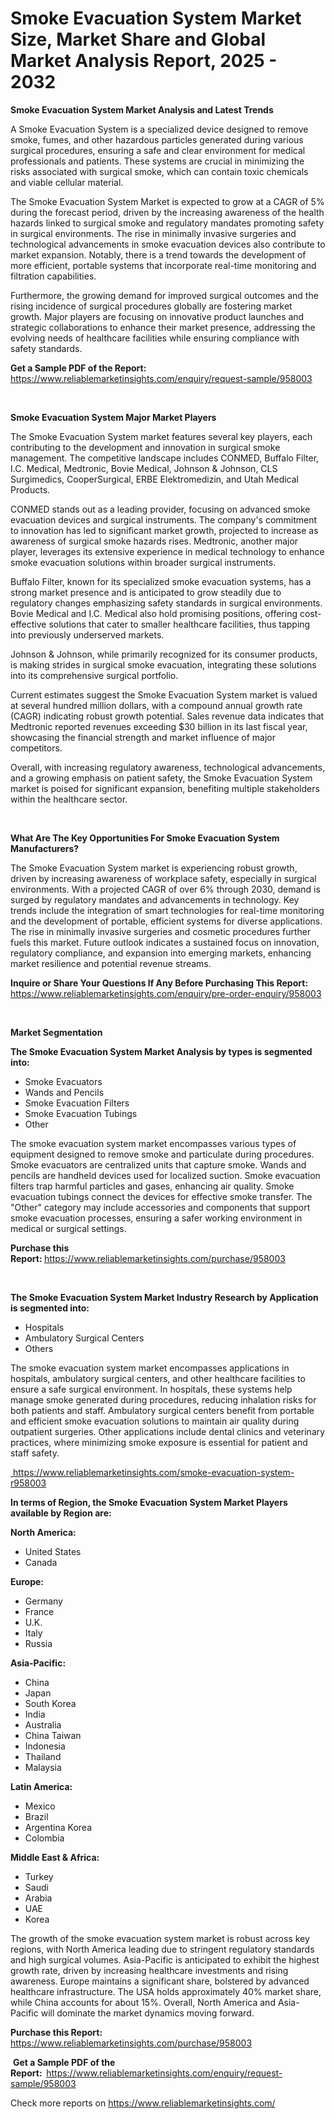 <p><h1>Smoke Evacuation System Market Size, Market Share and Global Market Analysis Report, 2025 - 2032</h1></p><p><strong>Smoke Evacuation System Market Analysis and Latest Trends</strong></p>
<p><p>A Smoke Evacuation System is a specialized device designed to remove smoke, fumes, and other hazardous particles generated during various surgical procedures, ensuring a safe and clear environment for medical professionals and patients. These systems are crucial in minimizing the risks associated with surgical smoke, which can contain toxic chemicals and viable cellular material.</p><p>The Smoke Evacuation System Market is expected to grow at a CAGR of 5% during the forecast period, driven by the increasing awareness of the health hazards linked to surgical smoke and regulatory mandates promoting safety in surgical environments. The rise in minimally invasive surgeries and technological advancements in smoke evacuation devices also contribute to market expansion. Notably, there is a trend towards the development of more efficient, portable systems that incorporate real-time monitoring and filtration capabilities.</p><p>Furthermore, the growing demand for improved surgical outcomes and the rising incidence of surgical procedures globally are fostering market growth. Major players are focusing on innovative product launches and strategic collaborations to enhance their market presence, addressing the evolving needs of healthcare facilities while ensuring compliance with safety standards.</p></p>
<p><strong>Get a Sample PDF of the Report:&nbsp;</strong> <a href="https://www.reliablemarketinsights.com/enquiry/request-sample/958003?utm_campaign=3556&utm_medium=2&utm_source=Github&utm_content=ia&utm_term=08042025&utm_id=smoke-evacuation-system">https://www.reliablemarketinsights.com/enquiry/request-sample/958003</a></p>
<p>&nbsp;</p>
<p><strong>Smoke Evacuation System Major Market Players</strong></p>
<p><p>The Smoke Evacuation System market features several key players, each contributing to the development and innovation in surgical smoke management. The competitive landscape includes CONMED, Buffalo Filter, I.C. Medical, Medtronic, Bovie Medical, Johnson & Johnson, CLS Surgimedics, CooperSurgical, ERBE Elektromedizin, and Utah Medical Products. </p><p>CONMED stands out as a leading provider, focusing on advanced smoke evacuation devices and surgical instruments. The company's commitment to innovation has led to significant market growth, projected to increase as awareness of surgical smoke hazards rises. Medtronic, another major player, leverages its extensive experience in medical technology to enhance smoke evacuation solutions within broader surgical instruments.</p><p>Buffalo Filter, known for its specialized smoke evacuation systems, has a strong market presence and is anticipated to grow steadily due to regulatory changes emphasizing safety standards in surgical environments. Bovie Medical and I.C. Medical also hold promising positions, offering cost-effective solutions that cater to smaller healthcare facilities, thus tapping into previously underserved markets.</p><p>Johnson & Johnson, while primarily recognized for its consumer products, is making strides in surgical smoke evacuation, integrating these solutions into its comprehensive surgical portfolio. </p><p>Current estimates suggest the Smoke Evacuation System market is valued at several hundred million dollars, with a compound annual growth rate (CAGR) indicating robust growth potential. Sales revenue data indicates that Medtronic reported revenues exceeding $30 billion in its last fiscal year, showcasing the financial strength and market influence of major competitors.</p><p>Overall, with increasing regulatory awareness, technological advancements, and a growing emphasis on patient safety, the Smoke Evacuation System market is poised for significant expansion, benefiting multiple stakeholders within the healthcare sector.</p></p>
<p>&nbsp;</p>
<p><strong>What Are The Key Opportunities For Smoke Evacuation System Manufacturers?</strong></p>
<p><p>The Smoke Evacuation System market is experiencing robust growth, driven by increasing awareness of workplace safety, especially in surgical environments. With a projected CAGR of over 6% through 2030, demand is surged by regulatory mandates and advancements in technology. Key trends include the integration of smart technologies for real-time monitoring and the development of portable, efficient systems for diverse applications. The rise in minimally invasive surgeries and cosmetic procedures further fuels this market. Future outlook indicates a sustained focus on innovation, regulatory compliance, and expansion into emerging markets, enhancing market resilience and potential revenue streams.</p></p>
<p><strong>Inquire or Share Your Questions If Any Before Purchasing This Report:</strong> <a href="https://www.reliablemarketinsights.com/enquiry/pre-order-enquiry/958003?utm_campaign=3556&utm_medium=2&utm_source=Github&utm_content=ia&utm_term=08042025&utm_id=smoke-evacuation-system">https://www.reliablemarketinsights.com/enquiry/pre-order-enquiry/958003</a></p>
<p>&nbsp;</p>
<p><strong>Market Segmentation</strong></p>
<p><strong>The Smoke Evacuation System Market Analysis by types is segmented into:</strong></p>
<p><ul><li>Smoke Evacuators</li><li>Wands and Pencils</li><li>Smoke Evacuation Filters</li><li>Smoke Evacuation Tubings</li><li>Other</li></ul></p>
<p><p>The smoke evacuation system market encompasses various types of equipment designed to remove smoke and particulate during procedures. Smoke evacuators are centralized units that capture smoke. Wands and pencils are handheld devices used for localized suction. Smoke evacuation filters trap harmful particles and gases, enhancing air quality. Smoke evacuation tubings connect the devices for effective smoke transfer. The "Other" category may include accessories and components that support smoke evacuation processes, ensuring a safer working environment in medical or surgical settings.</p></p>
<p><strong>Purchase this Report:&nbsp;</strong><a href="https://www.reliablemarketinsights.com/purchase/958003?utm_campaign=3556&utm_medium=2&utm_source=Github&utm_content=ia&utm_term=08042025&utm_id=smoke-evacuation-system">https://www.reliablemarketinsights.com/purchase/958003</a></p>
<p>&nbsp;</p>
<p><strong>The Smoke Evacuation System Market Industry Research by Application is segmented into:</strong></p>
<p><ul><li>Hospitals</li><li>Ambulatory Surgical Centers</li><li>Others</li></ul></p>
<p><p>The smoke evacuation system market encompasses applications in hospitals, ambulatory surgical centers, and other healthcare facilities to ensure a safe surgical environment. In hospitals, these systems help manage smoke generated during procedures, reducing inhalation risks for both patients and staff. Ambulatory surgical centers benefit from portable and efficient smoke evacuation solutions to maintain air quality during outpatient surgeries. Other applications include dental clinics and veterinary practices, where minimizing smoke exposure is essential for patient and staff safety.</p></p>
<p><a href="https://www.reliablemarketinsights.com/smoke-evacuation-system-r958003?utm_campaign=3556&utm_medium=2&utm_source=Github&utm_content=ia&utm_term=08042025&utm_id=smoke-evacuation-system">&nbsp;https://www.reliablemarketinsights.com/smoke-evacuation-system-r958003</a></p>
<p><strong>In terms of Region, the Smoke Evacuation System Market Players available by Region are:</strong></p>
<p>
    <p> <strong> North America: </strong>
        <ul>
            <li>United States</li>
            <li>Canada</li>
        </ul>
        </p> 
    <p> <strong> Europe: </strong>
        <ul>
            <li>Germany</li>
            <li>France</li>
            <li>U.K.</li>
            <li>Italy</li>
            <li>Russia</li>
        </ul>
        </p> 
    <p> <strong> Asia-Pacific: </strong>
        <ul>
            <li>China</li>
            <li>Japan</li>
            <li>South Korea</li>
            <li>India</li>
            <li>Australia</li>
            <li>China Taiwan</li>
            <li>Indonesia</li>
            <li>Thailand</li>
            <li>Malaysia</li>
        </ul>
        </p> 
    <p> <strong> Latin America: </strong>
        <ul>
            <li>Mexico</li>
            <li>Brazil</li>
            <li>Argentina Korea</li>
            <li>Colombia</li>
        </ul>
        </p> 
    <p> <strong> Middle East & Africa: </strong>
        <ul>
            <li>Turkey</li>
            <li>Saudi</li>
            <li>Arabia</li>
            <li>UAE</li>
            <li>Korea</li>
        </ul>
    </p>
    </p>
<p><p>The growth of the smoke evacuation system market is robust across key regions, with North America leading due to stringent regulatory standards and high surgical volumes. Asia-Pacific is anticipated to exhibit the highest growth rate, driven by increasing healthcare investments and rising awareness. Europe maintains a significant share, bolstered by advanced healthcare infrastructure. The USA holds approximately 40% market share, while China accounts for about 15%. Overall, North America and Asia-Pacific will dominate the market dynamics moving forward.</p></p>
<p><strong>Purchase this Report: </strong><a href="https://www.reliablemarketinsights.com/purchase/958003?utm_campaign=3556&utm_medium=2&utm_source=Github&utm_content=ia&utm_term=08042025&utm_id=smoke-evacuation-system">https://www.reliablemarketinsights.com/purchase/958003</a></p>
<p>&nbsp;<strong>Get a Sample PDF of the Report:&nbsp;&nbsp;</strong><a href="https://www.reliablemarketinsights.com/enquiry/request-sample/958003?utm_campaign=3556&utm_medium=2&utm_source=Github&utm_content=ia&utm_term=08042025&utm_id=smoke-evacuation-system">https://www.reliablemarketinsights.com/enquiry/request-sample/958003</a></p>
<p><strong></strong></p>
<p>Check more reports on <a href="https://www.reliablemarketinsights.com/?utm_campaign=3556&utm_medium=2&utm_source=Github&utm_content=ia&utm_term=08042025&utm_id=smoke-evacuation-system">https://www.reliablemarketinsights.com/</a></p>